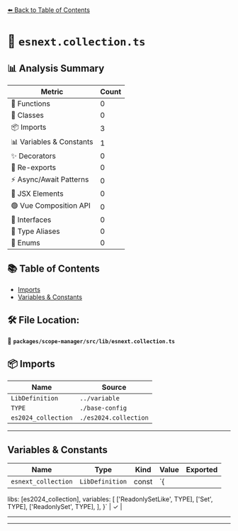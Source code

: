 [⬅️ Back to Table of Contents](../../../../index.md)

# 📄 `esnext.collection.ts`

## 📊 Analysis Summary

| Metric | Count |
|--------|-------|
| 🔧 Functions | 0 |
| 🧱 Classes | 0 |
| 📦 Imports | 3 |
| 📊 Variables & Constants | 1 |
| ✨ Decorators | 0 |
| 🔄 Re-exports | 0 |
| ⚡ Async/Await Patterns | 0 |
| 💠 JSX Elements | 0 |
| 🟢 Vue Composition API | 0 |
| 📐 Interfaces | 0 |
| 📑 Type Aliases | 0 |
| 🎯 Enums | 0 |

## 📚 Table of Contents

- [Imports](#imports)
- [Variables & Constants](#variables-constants)

## 🛠️ File Location:
📂 **`packages/scope-manager/src/lib/esnext.collection.ts`**

## 📦 Imports

| Name | Source |
|------|--------|
| `LibDefinition` | `../variable` |
| `TYPE` | `./base-config` |
| `es2024_collection` | `./es2024.collection` |


---

## Variables & Constants

| Name | Type | Kind | Value | Exported |
|------|------|------|-------|----------|
| `esnext_collection` | `LibDefinition` | const | `{
  libs: [es2024_collection],
  variables: [
    ['ReadonlySetLike', TYPE],
    ['Set', TYPE],
    ['ReadonlySet', TYPE],
  ],
}` | ✓ |


---


---